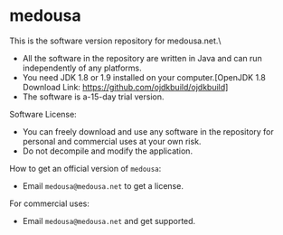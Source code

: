 # medousa
This is the software version repository for medousa.net.\\
- All the software in the repository are written in Java and can run independently of any platforms.
- You need JDK 1.8 or 1.9 installed on your computer.[OpenJDK 1.8 Download Link: https://github.com/ojdkbuild/ojdkbuild]
- The software is a-15-day trial version.


Software License:
- You can freely download and use any software in the repository for personal and commercial uses at your own risk.
- Do not decompile and modify the application.


How to get an official version of `medousa`:
- Email `medousa@medousa.net` to get a license.



For commercial uses:
- Email `medousa@medousa.net` and get supported.
